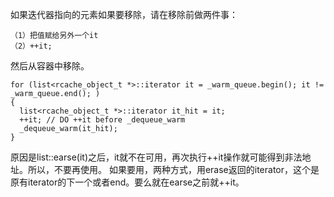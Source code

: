 如果迭代器指向的元素如果要移除，请在移除前做两件事：
```
（1）把值赋给另外一个it
（2）++it;
```
然后从容器中移除。
```
for (list<rcache_object_t *>::iterator it = _warm_queue.begin(); it != _warm_queue.end(); )
{
  list<rcache_object_t *>::iterator it_hit = it;
  ++it; // DO ++it before _dequeue_warm
  _dequeue_warm(it_hit);
}
```

原因是list::earse(it)之后，it就不在可用，再次执行++it操作就可能得到非法地址。所以，不要再使用。
如果要用，两种方式，用erase返回的iterator，这个是原有iterator的下一个或者end。要么就在earse之前就++it。
